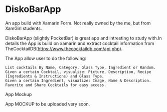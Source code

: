 # DiskoBarApp
An app build with Xamarin Form. Not really owned by the me, but from XamGirl students.

DiskoBarApp (slightly PocketBar) is great app and intresting to study with.In details the App is build on xamarin and extract cocktail information from TheCocktailDB(https://www.thecocktaildb.com/api.php).

The App allow user to do the following:

    List cocktails By Name, Category, Glass Type, Ingredient or Random.
    Given a certain Cocktail, visualize: Picture, Description, Recipe (Ingredients & Instructions) and Glass Type.
    Given a certain Ingredient, visualize: Image, Name & Description.
    Favorite and Share Cocktails for easy access.

App Mockup

App MOCKUP to be uploaded very soon.
